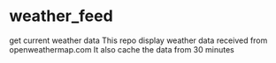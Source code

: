 # weather_feed
get current weather data
This repo display weather data received from openweathermap.com
It also cache the data from 30 minutes
